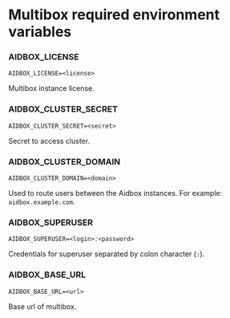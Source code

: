 # Multibox required environment variables

### AIDBOX\_LICENSE

```
AIDBOX_LICENSE=<license>
```

Multibox instance license.

### AIDBOX\_CLUSTER\_SECRET

```
AIDBOX_CLUSTER_SECRET=<secret>
```

Secret to access cluster.

### AIDBOX\_CLUSTER\_DOMAIN

```
AIDBOX_CLUSTER_DOMAIN=<domain>
```

Used to route users between the Aidbox instances. For example: `aidbox.example.com`.

### AIDBOX\_SUPERUSER

```
AIDBOX_SUPERUSER=<login>:<password>
```

Credentials for superuser separated by colon character (`:`).

### AIDBOX\_BASE\_URL

```
AIDBOX_BASE_URL=<url>
```

Base url of multibox.
